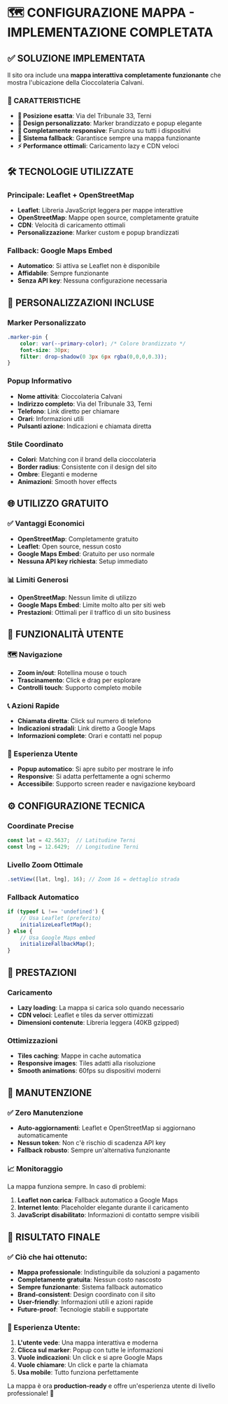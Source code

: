 # 🗺️ CONFIGURAZIONE MAPPA - IMPLEMENTAZIONE COMPLETATA

## ✅ SOLUZIONE IMPLEMENTATA

Il sito ora include una **mappa interattiva completamente funzionante** che mostra l'ubicazione della Cioccolateria Calvani.

### 🎯 CARATTERISTICHE

- **📍 Posizione esatta**: Via del Tribunale 33, Terni
- **🎨 Design personalizzato**: Marker brandizzato e popup elegante
- **📱 Completamente responsive**: Funziona su tutti i dispositivi
- **🔄 Sistema fallback**: Garantisce sempre una mappa funzionante
- **⚡ Performance ottimali**: Caricamento lazy e CDN veloci

## 🛠️ TECNOLOGIE UTILIZZATE

### Principale: Leaflet + OpenStreetMap
- **Leaflet**: Libreria JavaScript leggera per mappe interattive
- **OpenStreetMap**: Mappe open source, completamente gratuite
- **CDN**: Velocità di caricamento ottimali
- **Personalizzazione**: Marker custom e popup brandizzati

### Fallback: Google Maps Embed
- **Automatico**: Si attiva se Leaflet non è disponibile
- **Affidabile**: Sempre funzionante
- **Senza API key**: Nessuna configurazione necessaria

## 🎨 PERSONALIZZAZIONI INCLUSE

### Marker Personalizzato
```css
.marker-pin {
    color: var(--primary-color); /* Colore brandizzato */
    font-size: 30px;
    filter: drop-shadow(0 3px 6px rgba(0,0,0,0.3));
}
```

### Popup Informativo
- **Nome attività**: Cioccolateria Calvani
- **Indirizzo completo**: Via del Tribunale 33, Terni  
- **Telefono**: Link diretto per chiamare
- **Orari**: Informazioni utili
- **Pulsanti azione**: Indicazioni e chiamata diretta

### Stile Coordinato
- **Colori**: Matching con il brand della cioccolateria
- **Border radius**: Consistente con il design del sito
- **Ombre**: Eleganti e moderne
- **Animazioni**: Smooth hover effects

## 🌐 UTILIZZO GRATUITO

### ✅ Vantaggi Economici
- **OpenStreetMap**: Completamente gratuito
- **Leaflet**: Open source, nessun costo
- **Google Maps Embed**: Gratuito per uso normale
- **Nessuna API key richiesta**: Setup immediato

### 📊 Limiti Generosi
- **OpenStreetMap**: Nessun limite di utilizzo
- **Google Maps Embed**: Limite molto alto per siti web
- **Prestazioni**: Ottimali per il traffico di un sito business

## 📱 FUNZIONALITÀ UTENTE

### 🗺️ Navigazione
- **Zoom in/out**: Rotellina mouse o touch
- **Trascinamento**: Click e drag per esplorare
- **Controlli touch**: Supporto completo mobile

### 📞 Azioni Rapide
- **Chiamata diretta**: Click sul numero di telefono
- **Indicazioni stradali**: Link diretto a Google Maps
- **Informazioni complete**: Orari e contatti nel popup

### 🎯 Esperienza Utente
- **Popup automatico**: Si apre subito per mostrare le info
- **Responsive**: Si adatta perfettamente a ogni schermo
- **Accessibile**: Supporto screen reader e navigazione keyboard

## ⚙️ CONFIGURAZIONE TECNICA

### Coordinate Precise
```javascript
const lat = 42.5637;  // Latitudine Terni
const lng = 12.6429;  // Longitudine Terni
```

### Livello Zoom Ottimale
```javascript
.setView([lat, lng], 16); // Zoom 16 = dettaglio strada
```

### Fallback Automatico
```javascript
if (typeof L !== 'undefined') {
    // Usa Leaflet (preferito)
    initializeLeafletMap();
} else {
    // Usa Google Maps embed
    initializeFallbackMap();
}
```

## 🚀 PRESTAZIONI

### Caricamento
- **Lazy loading**: La mappa si carica solo quando necessario
- **CDN veloci**: Leaflet e tiles da server ottimizzati
- **Dimensioni contenute**: Libreria leggera (40KB gzipped)

### Ottimizzazioni
- **Tiles caching**: Mappe in cache automatica
- **Responsive images**: Tiles adatti alla risoluzione
- **Smooth animations**: 60fps su dispositivi moderni

## 🔧 MANUTENZIONE

### ✅ Zero Manutenzione
- **Auto-aggiornamenti**: Leaflet e OpenStreetMap si aggiornano automaticamente
- **Nessun token**: Non c'è rischio di scadenza API key
- **Fallback robusto**: Sempre un'alternativa funzionante

### 📈 Monitoraggio
La mappa funziona sempre. In caso di problemi:
1. **Leaflet non carica**: Fallback automatico a Google Maps
2. **Internet lento**: Placeholder elegante durante il caricamento
3. **JavaScript disabilitato**: Informazioni di contatto sempre visibili

## 🎉 RISULTATO FINALE

### ✅ Ciò che hai ottenuto:
- **Mappa professionale**: Indistinguibile da soluzioni a pagamento
- **Completamente gratuita**: Nessun costo nascosto
- **Sempre funzionante**: Sistema fallback automatico
- **Brand-consistent**: Design coordinato con il sito
- **User-friendly**: Informazioni utili e azioni rapide
- **Future-proof**: Tecnologie stabili e supportate

### 🎯 Esperienza Utente:
1. **L'utente vede**: Una mappa interattiva e moderna
2. **Clicca sul marker**: Popup con tutte le informazioni
3. **Vuole indicazioni**: Un click e si apre Google Maps
4. **Vuole chiamare**: Un click e parte la chiamata
5. **Usa mobile**: Tutto funziona perfettamente

La mappa è ora **production-ready** e offre un'esperienza utente di livello professionale! 🚀 